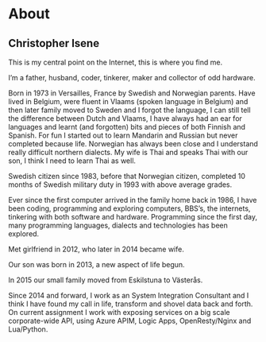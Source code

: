 # About

## Christopher Isene

This is my central point on the Internet, this is where you find me.

I’m a father, husband, coder, tinkerer, maker and collector of odd hardware.

Born in 1973 in Versailles, France by Swedish and Norwegian parents. Have lived in Belgium, were fluent in Vlaams (spoken language in Belgium) and then later family moved to Sweden and I forgot the language, I can still tell the difference between Dutch and Vlaams, I have always had an ear for languages and learnt (and forgotten) bits and pieces of both Finnish and Spanish. For fun I started out to learn Mandarin and Russian but never completed because life. Norwegian has always been close and I understand really difficult northern dialects. My wife is Thai and speaks Thai with our son, I think I need to learn Thai as well.

Swedish citizen since 1983, before that Norwegian citizen, completed 10 months of Swedish military duty in 1993 with above average grades.

Ever since the first computer arrived in the family home back in 1986, I have been coding, programming and exploring computers, BBS’s, the internets, tinkering with both software and hardware. Programming since the first day, many programming languages, dialects and technologies has been explored.

Met girlfriend in 2012, who later in 2014 became wife.

Our son was born in 2013, a new aspect of life begun.

In 2015 our small family moved from Eskilstuna to Västerås.

Since 2014 and forward, I work as an System Integration Consultant and I think I have found my call in life, transform and shovel data back and forth. On current assignment I work with exposing services on a big scale corporate-wide API, using Azure APIM, Logic Apps, OpenResty/Nginx and Lua/Python.
